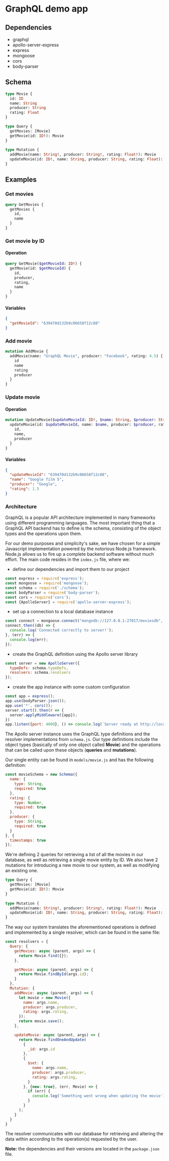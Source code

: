 # GraphQL demo app

## Dependencies

- graphql
- apollo-server-express
- express
- mongoose
- cors
- body-parser

## Schema

```graphql
type Movie {
  id: ID
  name: String
  producer: String
  rating: Float
}
```

```graphql
type Query {
  getMovies: [Movie]
  getMovie(id: ID!): Movie
}
  
type Mutation {
  addMovie(name: String!, producer: String!, rating: Float!): Movie
  updateMovie(id: ID!, name: String, producer: String, rating: Float): Movie
}
```

## Examples

### Get movies

```graphql
query GetMovies {
  getMovies {
    id,
    name
  }
}
```

### Get movie by ID

#### Operation

```graphql
query GetMovie($getMovieId: ID!) {
  getMovie(id: $getMovieId) {
    id,
    producer,
    rating,
    name
  }
}
```

#### Variables

```json
{
  "getMovieId": "639470d132b9c06658f12c88"
}
```

### Add movie

```graphql
mutation AddMovie {
  addMovie(name: "GraphQL Movie", producer: "Facebook", rating: 4.5) {
    id
    name
    rating
    producer
  }
}
```

### Update movie

#### Operation

```graphql
mutation UpdateMovie($updateMovieId: ID!, $name: String, $producer: String, $rating: Float) {
  updateMovie(id: $updateMovieId, name: $name, producer: $producer, rating: $rating) {
    id,
    name,
    producer
  }
}
```

#### Variables

```json
{
  "updateMovieId": "639470d132b9c06658f12c88",
  "name": "Google film 5",
  "producer": "Google",
  "rating": 1.5
}
```

### Architecture

GraphQL is a popular API architecture implemented in many frameworks using different programming languages.
The most important thing that a GraphQL API backend has to define is the schema, consisting of the object types and the operations upon them.

For our demo purposes and simplicity's sake, we have chosen for a simple Javascript implementation powered by the notorious Node.js framework.
Node.js allows us to fire up a complete backend software without much effort.
The main code resides in the `index.js` file, where we:
- define our dependencies and import them to our project
```javascript
const express = require('express');
const mongoose = require('mongoose');
const schema = require('./schema');
const bodyParser = require('body-parser');
const cors = require('cors');
const {ApolloServer} = require('apollo-server-express');
```
- set up a connection to a local database instance
```javascript
const connect = mongoose.connect("mongodb://127.0.0.1:27017/moviesdb", {useNewUrlParser: true});
connect.then((db) => {
  console.log('Connected correctly to server!');
}, (err) => {
  console.log(err);
});
```
- create the GraphQL definition using the Apollo server library
```javascript
const server = new ApolloServer({
  typeDefs: schema.typeDefs,
  resolvers: schema.resolvers
});
```
- create the app instance with some custom configuration
```javascript
const app = express();
app.use(bodyParser.json());
app.use('*', cors());
server.start().then(r => {
  server.applyMiddleware({app});
})
app.listen({port: 4000}, () => console.log(`Server ready at http://localhost:4000${server.graphqlPath}`));

```

The Apollo server instance uses the GraphQL type definitions and the resolver implementations from `schema.js`.
Our type definitions include the object types
(basically of only one object called **Movie**) and the operations that can be called upon these objects (**queries** and **mutations**).

Our single entity can be found in `models/movie.js` and has the following definition:
```javascript
const movieSchema = new Schema({
  name: {
    type: String,
    required: true
  },
  rating: {
    type: Number,
    required: true
  },
  producer: {
    type: String,
    required: true
  }
}, {
  timestamps: true
});
```

We're defining 2 queries for retrieving a list of all the movies in our database, as well as retrieving a single movie entity by ID.
We also have 2 mutations for introducing a new movie to our system, as well as modifying an existing one.
```graphql
type Query {
  getMovies: [Movie]
  getMovie(id: ID!): Movie
}
  
type Mutation {
  addMovie(name: String!, producer: String!, rating: Float!): Movie
  updateMovie(id: ID!, name: String, producer: String, rating: Float): Movie
}
```

The way our system translates the aforementioned operations is defined and implemented by a single resolver, which can be found in the same file:
```javascript
const resolvers = {
  Query: {
    getMovies: async (parent, args) => {
      return Movie.find({});
    },

    getMovie: async (parent, args) => {
      return Movie.findById(args.id);
    }
  },
  Mutation: {
    addMovie: async (parent, args) => {
      let movie = new Movie({
        name: args.name,
        producer: args.producer,
        rating: args.rating,
      });
      return movie.save();
    },

    updateMovie: async (parent, args) => {
      return Movie.findOneAndUpdate(
        {
          _id: args.id
        },
        {
          $set: {
            name: args.name,
            producer: args.producer,
            rating: args.rating,
          }
        }, {new: true}, (err, Movie) => {
          if (err) {
            console.log('Something went wrong when updating the movie');
          }
        }
      );
    }
  }
}
```
The resolver communicates with our database for retrieving and altering the data within according to the operation(s) requested by the user.

**Note:** the dependencies and their versions are located in the `package.json` file.